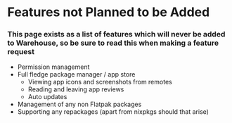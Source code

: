 # Features not Planned to be Added

### This page exists as a list of features which will never be added to Warehouse, so be sure to read this when making a feature request

- Permission management
- Full fledge package manager / app store
    - Viewing app icons and screenshots from remotes
    - Reading and leaving app reviews
    - Auto updates
- Management of any non Flatpak packages
- Supporting any repackages (apart from nixpkgs should that arise)